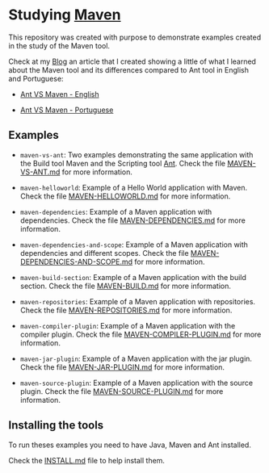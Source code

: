 # Studying [Maven](https://maven.apache.org)

This repository was created with purpose to demonstrate examples created in the
study of the Maven tool.

Check at my [Blog](http://coderade.in) an article that I created showing a
little of what I learned about the Maven tool and its differences
compared to Ant tool in English and Portuguese:

* [Ant VS Maven - English](http://coderade.in/ant-vs-maven)

* [Ant VS Maven - Portuguese](http://br.coderade.in/ant-vs-maven)

## Examples
* `maven-vs-ant`: Two examples demonstrating the same application with the Build tool
Maven and the Scripting tool [Ant](http://ant.apache.org/).
Check the file [MAVEN-VS-ANT.md](maven-vs-ant/README.md) for more information.

* `maven-helloworld`: Example of a Hello World application with Maven.
Check the file [MAVEN-HELLOWORLD.md](maven-helloworld/README.md) for more information.

* `maven-dependencies`: Example of a Maven application with dependencies.
Check the file [MAVEN-DEPENDENCIES.md](maven-dependencies/README.md)
for more information.

* `maven-dependencies-and-scope`: Example of a Maven application with dependencies and different scopes.
Check the file [MAVEN-DEPENDENCIES-AND-SCOPE.md](maven-dependencies-and-scope/README.md) for more information.

* `maven-build-section`: Example of a Maven application with the build section.
Check the file [MAVEN-BUILD.md](maven-build-section/README.md) for more information.

* `maven-repositories`: Example of a Maven application with repositories.
Check the file [MAVEN-REPOSITORIES.md](maven-repositories/README.md) for more information.

* `maven-compiler-plugin`: Example of a Maven application with the compiler plugin.
Check the file [MAVEN-COMPILER-PLUGIN.md](maven-compiler-plugin/README.md) for more information.

* `maven-jar-plugin`: Example of a Maven application with the jar plugin.
Check the file [MAVEN-JAR-PLUGIN.md](maven-jar-plugin/README.md) for more information.

* `maven-source-plugin`: Example of a Maven application with the source plugin.
Check the file [MAVEN-SOURCE-PLUGIN.md](maven-source-plugin/README.md) for more information.




## Installing the tools

To run theses examples you need to have Java, Maven and Ant installed.

Check the [INSTALL.md](INSTALL.md) file to help install them.
